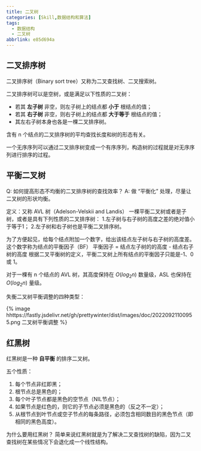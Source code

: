 ```yaml
---
title: 二叉树
categories: [Skill,数据结构和算法]
tags:
  - 数据结构
  - 二叉树
abbrlink: e85d694a
---
```


## 二叉排序树

二叉排序树（Binary sort tree）又称为二叉查找树、二叉搜索树。

二叉排序树可以是空树，或是满足以下性质的二叉树：
- 若其 **左子树** 非空，则左子树上的结点都 **小于** 根结点的值；
- 若其 **右子树** 非空，则右子树上的结点都 **大于等于** 根结点的值；
- 其左右子树本身也各是一棵二叉排序树。

含有 n 个结点的二叉排序树的平均查找长度和树的形态有关。

一个无序序列可以通过二叉排序树变成一个有序序列，构造树的过程就是对无序序列进行排序的过程。

## 平衡二叉树

Q: 如何提高形态不均衡的二叉排序树的查找效率？
A: 做 “平衡化” 处理，尽量让二叉树的形状均衡。

定义：又称 AVL 树（Adelson-Velskii and Landis）
一棵平衡二叉树或者是子树，或者是具有下列性质的二叉排序树：
1.左子树与右子树的高度之差的绝对值小于等于1；
2.左子树和右子树也是平衡二叉排序树。

为了方便起见，给每个结点附加一个数字，给出该结点左子树与右子树的高度差。这个数字称为结点的平衡因子（BF）
平衡因子 = 结点左子树的的高度 - 结点右子树的高度
根据二叉平衡树的定义，平衡二叉树上所有结点的平衡因子只能是-1、0 或 1。

对于一棵有 n 个结点的 AVL 树，其高度保持在 $O(log_2n)$ 数量级，ASL 也保持在 $O(log_2n)$ 量级。

失衡二叉树平衡调整的四种类型：

{% image hhttps://fastly.jsdelivr.net/gh/prettywinter/dist/images/doc/20220921100955.png 二叉树平衡调整 %}

## 红黑树

红黑树是一种 **自平衡** 的排序二叉树。

五个性质：
1. 每个节点非红即黑；
2. 根节点总是黑色的；
3. 每个叶子节点都是黑色的空节点（NIL节点）；
4. 如果节点是红色的，则它的子节点必须是黑色的（反之不一定）；
5. 从根节点到叶节点或空子节点的每条路径，必须包含相同数目的黑色节点（即相同的黑色高度）。

为什么要用红黑树？
简单来说红黑树就是为了解决二叉查找树的缺陷，因为二叉查找树在某些情况下会退化成一个线性结构。
